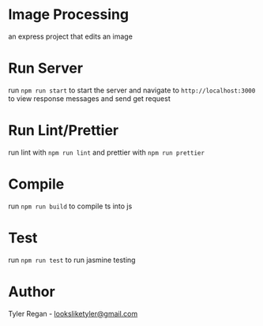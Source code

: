 # Image Processing
an express project that edits an image

# Run Server
run `npm run start` to start the server and navigate to `http://localhost:3000` to view response messages and send get request

# Run Lint/Prettier
run lint with `npm run lint` and prettier with `npm run prettier`

# Compile
run `npm run build` to compile ts into js

# Test
run  `npm run test` to run jasmine testing

# Author
Tyler Regan - looksliketyler@gmail.com